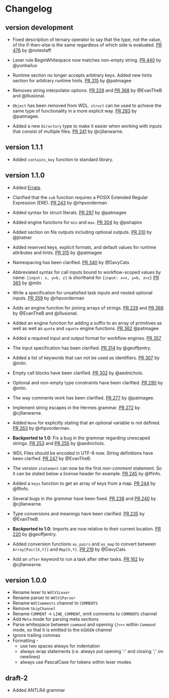 Changelog
==========

<!--

Newest changes should be on top.

What should be mentioned (in order):
+ Optional: In **bold**. A backported notice.
+ A summary of the change.
+ A link to the PR for further reading.
+ Credit where credit is due by mentioning the github account.

Keep the changelog pleasant to read in the text editor:
+ Empty line between changes.
+ Newline between summary and link+credit.
+ Properly indent blocks.
-->

version development
---------------------------

+ Fixed description of ternary operator to say that the type, not the value,
  of the if-then-else is the same regardless of which side is evaluated.
  [PR 476](https://github.com/openwdl/wdl/pull/476) by @notestaff

+ Lexer rule BeginWhitespace now matches non-empty string.
  [PR 440](https://github.com/openwdl/wdl/pull/440) by @yunhailuo

+ Runtime section no longer accepts arbitrary keys. Added new hints section for arbitrary runtime hints.
  [PR 315](https://github.com/openwdl/wdl/pull/315) by @patmagee

+ Removes string interpolator options. 
  [PR 229](https://github.com/openwdl/wdl/pull/229) and [PR 368](https://github.com/openwdl/wdl/pull/366) 
  by @EvanTheB and @illusional. 

+ `Object` has been removed from WDL. `struct` can be used to achieve the same
  type of functionality in a more explicit way.
  [PR 283](https://github.com/openwdl/wdl/pull/283) by @patmagee.

+ Added a new `Directory` type to make it easier when working with inputs that
  consist of multiple files.
  [PR 241](https://github.com/openwdl/wdl/pull/241) by @cjllanwarne.

version 1.1.1
---------------------------

+ Added `contains_key` function to standard library.

version 1.1.0
---------------------------

+ Added [Errata](versions/1.1/Errata.md).
 
+ Clarified that the `sub` function requires a POSIX Extended Regular Expression (ERE).
  [PR 243](https://github.com/openwdl/wdl/pull/243) by @rhpvorderman

+ Added syntax for struct literals.
  [PR 297](https://github.com/openwdl/wdl/pull/297) by @patmagee

+ Added engine functions for `min` and `max`.
  [PR 304](https://github.com/openwdl/wdl/pull/304) by @pshapiro

+ Added section on file outputs including optional outputs.
  [PR 310](https://github.com/openwdl/wdl/pull/310) by @jtratner

+ Added reserved keys, explicit formats, and default values for runtime attributes and hints.
  [PR 315](https://github.com/openwdl/wdl/pull/315) by @patmagee

+ Namespacing has been clarified.
  [PR 340](https://github.com/openwdl/wdl/pull/340) by @DavyCats

+ Abbreviated syntax for call inputs bound to workflow-scoped values by name:
  `{input: x, y=b, z}` is shorthand for `{input: x=x, y=b, z=z}`
  [PR 365](https://github.com/openwdl/wdl/pull/365) by @mlin

+ Write a specification for unsatisfied task inputs and nested optional inputs.
  [PR 359](https://github.com/openwdl/wdl/pull/359) by @rhpvorderman
  
+ Adds an engine function for joining arrays of strings. 
  [PR 229](https://github.com/openwdl/wdl/pull/229) and [PR 368](https://github.com/openwdl/wdl/pull/366) 
  by @EvanTheB and @illusional.

+ Added an engine function for adding a suffix to an array of primitives as well
  as well as `quote` and `squote` engine functions.
  [PR 362](https://github.com/openwdl/wdl/pull/362) @patmagee

+ Added a required input and output format for workflow engines.
  [PR 357](https://github.com/openwdl/wdl/pull/357)

+ The input specification has been clarified.
  [PR 314](https://github.com/openwdl/wdl/pull/314) by @geoffjentry.

+ Added a list of keywords that can not be used as identifiers.
  [PR 307](https://github.com/openwdl/wdl/pull/307) by @mlin.

+ Empty call blocks have been clarified.
  [PR 302](https://github.com/openwdl/wdl/pull/302) by @aednichols.

+ Optional and non-empty type constraints have been clarified.
  [PR 290](https://github.com/openwdl/wdl/pull/290) by @mlin.

+ The way comments work has been clarified.
  [PR 277](https://github.com/openwdl/wdl/pull/277) by @patmagee.

+ Implement string escapes in the Hermes grammar.
  [PR 272](https://github.com/openwdl/wdl/pull/272) by @cjllanwarne.

+ Added `None` for explicitly stating that an optional variable is not defined.
  [PR 263](https://github.com/openwdl/wdl/pull/263) by @rhpvorderman.

+ **Backported to 1.0**: Fix a bug in the grammar regarding unescaped strings.
  [PR 253](https://github.com/openwdl/wdl/pull/253) and
  [PR 255](https://github.com/openwdl/wdl/pull/255) by @aednichols.

+ WDL Files should be encoded in UTF-8 now. String definitions have been
  clarfied.
  [PR 247](https://github.com/openwdl/wdl/pull/247) by @EvanTheB.

+ The version `statement` can now be the first *non-comment* statement. So it
  can be stated below a license header for example.
  [PR 245](https://github.com/openwdl/wdl/pull/245) by @ffinfo.

+ Added a `keys` function to get an array of keys from a map.
  [PR 244](https://github.com/openwdl/wdl/pull/244) by @ffinfo.

+ Several bugs in the grammar have been fixed.
  [PR 238](https://github.com/openwdl/wdl/pull/238) and
  [PR 240](https://github.com/openwdl/wdl/pull/240) by @cjllanwarne.

+ Type conversions and meanings have been clarified.
  [PR 235](https://github.com/openwdl/wdl/pull/235) by @EvanTheB.

+ **Backported to 1.0**: Imports are now relative to their current location.
  [PR 220](https://github.com/openwdl/wdl/pull/220) by @geoffjentry.

+ Added conversion functions `as_pairs` and `as_map` to convert between
  `Array[Pair[X,Y]]` and `Map[X,Y]`.
  [PR 219](https://github.com/openwdl/wdl/pull/219) by @DavyCats.

+ Add an `after` keyword to run a task after other tasks.
  [PR 162](https://github.com/openwdl/wdl/pull/162) by @cjllanwarne.

version 1.0.0
---------------------------
+ Rename lexer to `WdlV1Lexer`
+ Rename parser to `WdlV1Parser`
+ Rename `WdlComments` channel to `COMMENTS`
+ Remove `SkipChannel`
+ Rename `COMMENT` -> `LINE_COMMENT`, emit comments to `COMMENTS` channel
+ Add `Meta` mode for parsing meta sections
+ Parse whitespace between `command` and opening `{`/`<<<` within `Command` mode, so that it is emitted to the `HIDDEN` channel
+ Ignore trailing commas
+ Formatting -
    * use two spaces always for indentation
    * always wrap statements (i.e. always put opening ':' and closing ';' on newlines)
    * always use PascalCase for tokens within lexer modes

draft-2
---------------------------

+ Added ANTLR4 grammar

